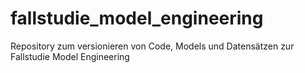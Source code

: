 # fallstudie_model_engineering
Repository zum versionieren von Code, Models und Datensätzen zur Fallstudie Model Engineering
